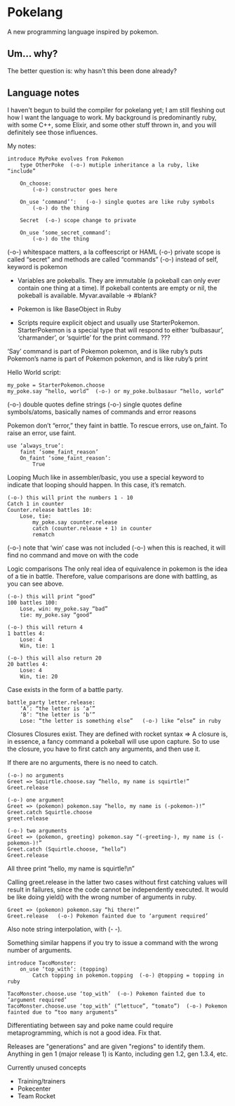 # Pokelang

A new programming language inspired by pokemon.

## Um... why?

The better question is: why hasn't this been done already?

## Language notes

I haven't begun to build the compiler for pokelang yet; I am still fleshing out how I want the language to work.  My background is predominantly ruby, with some C++, some Elixir, and some other stuff thrown in, and you will definitely see those influences.

My notes:

```
introduce MyPoke evolves from Pokemon
	type OtherPoke  (-o-) mutiple inheritance a la ruby, like “include”

	On_choose:
		(-o-) constructor goes here

	On_use ‘command’’:   (-o-) single quotes are like ruby symbols
		(-o-) do the thing

	Secret  (-o-) scope change to private

	On_use ‘some_secret_command’:
		(-o-) do the thing
```

(-o-) whitespace matters, a la coffeescript or HAML
(-o-) private scope is called “secret” and methods are called “commands”
(-o-) instead of self, keyword is pokemon

- Variables are pokeballs.  They are immutable (a pokeball can only ever contain one thing at a time).  If pokeball contents are empty or nil, the pokeball is available.  Myvar.available → #blank?

- Pokemon is like BaseObject in Ruby

- Scripts require explicit object and usually use StarterPokemon.  StarterPokemon is a special type that will respond to either ‘bulbasaur’, ‘charmander’, or ‘squirtle’ for the print command. ???

‘Say’ command is part of Pokemon pokemon, and is like ruby’s puts
Pokemon’s name is part of Pokemon pokemon, and is like ruby’s print

Hello World script:
```
my_poke = StarterPokemon.choose
my_poke.say “hello, world”  (-o-) or my_poke.bulbasaur “hello, world”
```

(-o-) double quotes define strings
(-o-) single quotes define symbols/atoms, basically names of commands and error reasons

Pokemon don’t “error,” they faint in battle.  To rescue errors, use on_faint.  To raise an error, use faint.

```
use ‘always_true’:
	faint ‘some_faint_reason’
	On_faint ‘some_faint_reason’:
		True
```

Looping
Much like in assembler/basic, you use a special keyword to indicate that looping should happen.  In this case, it’s rematch.

```
(-o-) this will print the numbers 1 - 10
Catch 1 in counter
Counter.release battles 10:
	Lose, tie:
		my_poke.say counter.release
		catch (counter.release + 1) in counter
		rematch
```

(-o-) note  that ‘win’ case was not included
(-o-) when this is reached, it will find no command and move on with the code

Logic comparisons
The only real idea of equivalence in pokemon is the idea of a tie in battle.  Therefore, value comparisons are done with battling, as you can see above.

```
(-o-) this will print “good”
100 battles 100:
	Lose, win: my_poke.say “bad”
	tie: my_poke.say “good”

(-o-) this will return 4
1 battles 4:
	Lose: 4
	Win, tie: 1

(-o-) this will also return 20
20 battles 4:
	Lose: 4
	Win, tie: 20
```

Case exists in the form of a battle party.

```
battle_party letter.release:
	‘A’: “the letter is ‘a’”
	‘B’: “the letter is ‘b’”
	Lose: “the letter is something else”   (-o-) like “else” in ruby
```

Closures
Closures exist.  They are defined with rocket syntax =>
A closure is, in essence, a fancy command a pokeball will use upon capture.  So to use the closure, you have to first catch any arguments, and then use it.

If there are no arguments, there is no need to catch.

```
(-o-) no arguments
Greet => Squirtle.choose.say “hello, my name is squirtle!”
Greet.release

(-o-) one argument
Greet => (pokemon) pokemon.say “hello, my name is (-pokemon-)!”
Greet.catch Squirtle.choose
greet.release

(-o-) two arguments
Greet => (pokemon, greeting) pokemon.say “(-greeting-), my name is (-pokemon-)!”
Greet.catch (Squirtle.choose, “hello”)
Greet.release
```

All three print “hello, my name is squirtle!\n”

Calling greet.release in the latter two cases without first catching values will result in failures, since the code cannot be independently executed.  It would be like doing yield() with the wrong number of arguments in ruby.

```
Greet => (pokemon) pokemon.say “hi there!”
Greet.release   (-o-) Pokemon fainted due to ‘argument required’
```

Also note string interpolation, with (- -).

Something similar happens if you try to issue a command with the wrong number of arguments.

```
introduce TacoMonster:
	on_use ‘top_with’: (topping)
		Catch topping in pokemon.topping  (-o-) @topping = topping in ruby

TacoMonster.choose.use ‘top_with’  (-o-) Pokemon fainted due to ‘argument required’
TacoMonster.choose.use ‘top_with’ (“lettuce”, “tomato”)  (-o-) Pokemon fainted due to “too many arguments”
```

Differentiating between say and poke name could require metaprogramming, which is not a good idea.  Fix that.

Releases are "generations" and are given "regions" to identify them.  Anything in gen 1 (major release 1) is Kanto, including gen 1.2, gen 1.3.4, etc.

Currently unused concepts
- Training/trainers
- Pokecenter
- Team Rocket
